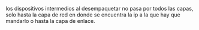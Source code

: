 los dispositivos intermedios al desempaquetar no pasa por todos las capas, solo hasta la capa de red en donde se encuentra la ip a la que hay que mandarlo o hasta la capa de enlace. 